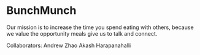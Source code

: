 # BunchMunch
Our mission is to increase the time you spend eating with others, because we value the opportunity meals give us to talk and connect.

Collaborators:
Andrew Zhao
Akash Harapanahalli

